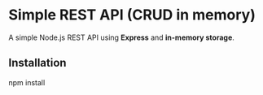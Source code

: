 # Simple REST API (CRUD in memory)

A simple Node.js REST API using **Express** and **in-memory storage**.

## Installation

npm install
